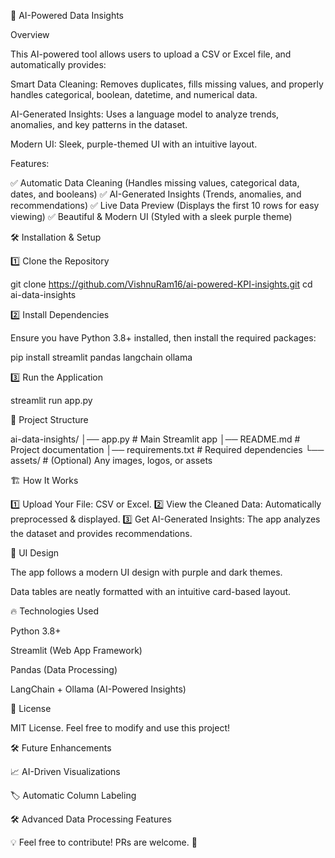 🚀 AI-Powered Data Insights

Overview

This AI-powered tool allows users to upload a CSV or Excel file, and automatically provides:

Smart Data Cleaning: Removes duplicates, fills missing values, and properly handles categorical, boolean, datetime, and numerical data.

AI-Generated Insights: Uses a language model to analyze trends, anomalies, and key patterns in the dataset.

Modern UI: Sleek, purple-themed UI with an intuitive layout.

Features:

✅ Automatic Data Cleaning (Handles missing values, categorical data, dates, and booleans)
✅ AI-Generated Insights (Trends, anomalies, and recommendations)
✅ Live Data Preview (Displays the first 10 rows for easy viewing)
✅ Beautiful & Modern UI (Styled with a sleek purple theme)

🛠️ Installation & Setup

1️⃣ Clone the Repository

git clone https://github.com/VishnuRam16/ai-powered-KPI-insights.git
cd ai-data-insights

2️⃣ Install Dependencies

Ensure you have Python 3.8+ installed, then install the required packages:

pip install streamlit pandas langchain ollama

3️⃣ Run the Application

streamlit run app.py

📂 Project Structure

ai-data-insights/
│── app.py            # Main Streamlit app
│── README.md         # Project documentation
│── requirements.txt  # Required dependencies
└── assets/           # (Optional) Any images, logos, or assets

🏗️ How It Works

1️⃣ Upload Your File: CSV or Excel.
2️⃣ View the Cleaned Data: Automatically preprocessed & displayed.
3️⃣ Get AI-Generated Insights: The app analyzes the dataset and provides recommendations.

🎨 UI Design

The app follows a modern UI design with purple and dark themes.

Data tables are neatly formatted with an intuitive card-based layout.

🔥 Technologies Used

Python 3.8+

Streamlit (Web App Framework)

Pandas (Data Processing)

LangChain + Ollama (AI-Powered Insights)

📜 License

MIT License. Feel free to modify and use this project!

🛠️ Future Enhancements

📈 AI-Driven Visualizations

🏷️ Automatic Column Labeling

🛠️ Advanced Data Processing Features

💡 Feel free to contribute! PRs are welcome. 🚀

